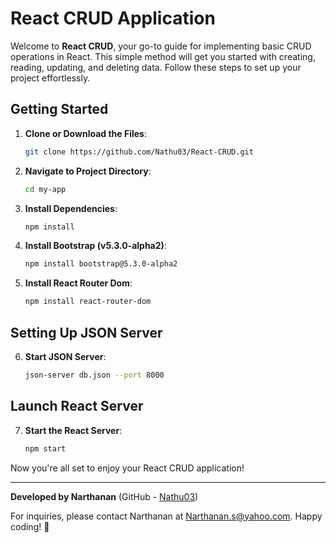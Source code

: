 # React CRUD Application

Welcome to **React CRUD**, your go-to guide for implementing basic CRUD operations in React. This simple method will get you started with creating, reading, updating, and deleting data. Follow these steps to set up your project effortlessly.

## Getting Started

1. **Clone or Download the Files**:
   ```bash
   git clone https://github.com/Nathu03/React-CRUD.git
   ```

2. **Navigate to Project Directory**:
   ```bash
   cd my-app
   ```

3. **Install Dependencies**:
   ```bash
   npm install
   ```

4. **Install Bootstrap (v5.3.0-alpha2)**:
   ```bash
   npm install bootstrap@5.3.0-alpha2
   ```

5. **Install React Router Dom**:
   ```bash
   npm install react-router-dom
   ```

## Setting Up JSON Server

6. **Start JSON Server**:
   ```bash
   json-server db.json --port 8000
   ```

## Launch React Server

7. **Start the React Server**:
   ```bash
   npm start
   ```

Now you're all set to enjoy your React CRUD application!

---

**Developed by Narthanan** (GitHub - [Nathu03](https://github.com/Nathu03))

For inquiries, please contact Narthanan at [Narthanan.s@yahoo.com](mailto:Narthanan.s@yahoo.com). Happy coding! 🚀
